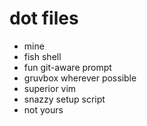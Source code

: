 # dot files

- mine
- fish shell
- fun git-aware prompt
- gruvbox wherever possible
- superior vim
- snazzy setup script
- not yours
